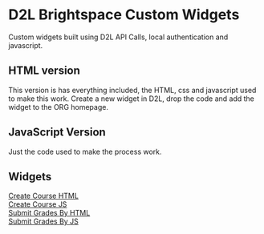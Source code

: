 # D2L Brightspace Custom Widgets

Custom widgets built using D2L API Calls, local authentication and javascript.  

## HTML version

This version is has everything included, the HTML, css and javascript used to make this work.  Create a new widget in D2L, drop the code and add the widget to the ORG homepage.

## JavaScript Version

Just the code used to make the process work.  

## Widgets
[Create Course HTML](https://github.com/justinbamberg/d2l-brightspace-custom-widgets/blob/main/create-course-add-user-zzstudent.html)
<br>[Create Course JS](https://github.com/justinbamberg/d2l-brightspace-custom-widgets/blob/main/create-course-add-user-zzstudent.js)
<br>[Submit Grades By HTML](https://github.com/justinbamberg/d2l-brightspace-custom-widgets/blob/main/d2l-brightspace-submit-grades-by.html)
<br>[Submit Grades By JS](https://github.com/justinbamberg/d2l-brightspace-custom-widgets/blob/main/d2l-brightspace-submit-grades-by.js)



